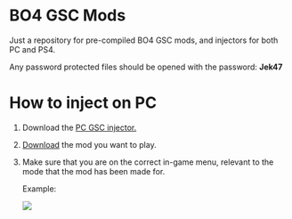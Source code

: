 # BO4 GSC Mods
Just a repository for pre-compiled BO4 GSC mods, and injectors for both PC and PS4.

Any password protected files should be opened with the password: **Jek47**

# How to inject on PC
1. Download the [PC GSC injector.](https://github.com/Jek47/BO4-GSC-Mods/tree/main/Injectors/PC)
2. [Download](https://github.com/Jek47/BO4-GSC-Mods/tree/main/Zombies%20Mods) the mod you want to play.
3. Make sure that you are on the correct in-game menu, relevant to the mode that the mod has been made for.

   Example:

   ![](https://i.ibb.co/mhkjbD0/Zombies.png)
